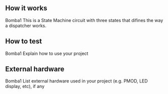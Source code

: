 <!---

This file is used to generate your project datasheet. Please fill in the information below and delete any unused
sections.

You can also include images in this folder and reference them in the markdown. Each image must be less than
512 kb in size, and the combined size of all images must be less than 1 MB.
-->

## How it works
Bomba1
This is a State Machine circuit with three states that difines the way a dispatcher works.

## How to test

Bomba1
Explain how to use your project

## External hardware
Bomba1
List external hardware used in your project (e.g. PMOD, LED display, etc), if any
